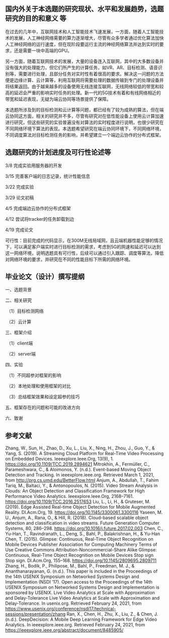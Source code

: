 ## 国内外关于本选题的研究现状、水平和发展趋势，选题研究的目的和意义 等

在过去的几年中，互联网技术和人工智能技术飞速发展，一方面，随着人工智能技术的发展，人工神经网络需要的算力逐渐增大，尽管有众多学者通过优化算法加快人工神经网络的运行速度，但在现阶段要运行主流的神经网络算法并达到实时的要求，还是需要一块中高端的GPU。

另一方面，随着互联网技术的发展，大量的设备连入互联网，其中的大多数设备并没有强大的处理能力，但它们所产生的计算任务，如VR、AR、目标检测、语音识别等，需要进行处理，且部分任务对实时性有着很高的要求。解决这一问题的方法便是边缘计算、云计算等，利用互联网将需要处理的数据传输到专门的处理设备并将结果返回。由于越来越多的设备使用无线连接互联网，无线网络较低的带宽和较高的延迟会严重的影响实时任务的处理。新一代的5G技术有着和有线网络相近的带宽和延迟表现，无疑为端云协同等场景提供了保障。

本选题所涉及到的目标检测和云计算等问题，都已经有了较为成熟的算法，但在端云协同这方面，相关的研究并不多，尽管有研究对在低性能设备上使用云计算加速进行研究，但这些研究的实验普遍没有对算法的实时程度进行说明，也很少研究在不同网络环境下算法的表现。本选题希望研究在端云协同环境下，不同网络环境，不同调度算法对目标检测任务的影响，并希望建立一个端边云协作的分布式框架。

## 选题研究的计划进度及可行性论述等 

3/8 完成实验用服务器的开发

3/15 完善客户端的日志记录，统计性能信息

3/22 完成实验

3/29 论文初稿

4/5 完成端边云协作的分布式框架

4/12 尝试将tracker的任务卸载到边

4/19 完成论文

可行性：目前完成的代码显示，在300M无线局域网，且云端机器性能足够的情况下，可以满足客户端实时进行目标检测的需求，考虑到5G的网速和延迟可以达到这一网络环境，说明选题具有可行性，后续可以通过引入跟踪、调度等算法，降低对网络环境的要求，并研究在不同的性能目标下所需的网络环境。

## 毕业论文（设计）撰写提纲 

一、选题背景

二、相关研究

​    （1）目标检测网络

​    （2）云计算

三、框架介绍

​    （1）client端

​    （2）server端

四、实验

​    （1）不同超参对框架的影响

​    （2）本地处理和使用框架的对比

​    （3）总结框架效果和设定超参的技巧

五、框架存在的问题和可能的改进方向

六、致谢

## 参考文献 

Zhang, W., Sun, H., Zhao, D., Xu, L., Liu, X., Ning, H., Zhou, J., Guo, Y., & Yang, S. (2019). A Streaming Cloud Platform for Real-Time Video Processing on Embedded Devices. Ieeexplore.Ieee.Org, 13(9), 1. https://doi.org/10.1109/TCC.2019.2894621
Mitrokhin, A., Fermüller, C., Parameshwara, C., & Aloimonos, Y. (n.d.). Event-based Moving Object Detection and Tracking. In ieeexplore.ieee.org. Retrieved March 1, 2021, from http://prg.cs.umd.edu/BetterFlow.html
Anjum, A., Abdullah, T., Fahim Tariq, M., Baltaci, Y., & Antonopoulos, N. (2015). Video Stream Analysis in Clouds: An Object Detection and Classification Framework for High Performance Video Analytics. Ieeexplore.Ieee.Org, 2168–7161. https://doi.org/10.1109/TCC.2016.2517653
Liu, L., Li, H., & Gruteser, M. (2019). Edge Assisted Real-time Object Detection for Mobile Augmented Reality. Dl.Acm.Org, 19. https://doi.org/10.1145/3300061.3300116
Yaseen, M. U., Anjum, A., Rana, O., & Hill, R. (2018). Cloud-based scalable object detection and classification in video streams. Future Generation Computer Systems, 80, 286–298. https://doi.org/10.1016/j.future.2017.02.003
Chen, C., Yu-Han, T., Ravindranath, L., Deng, S., Bahl, P., Balakrishnan, H., & Yu-Han Chen, T. (2015). Glimpse: Continuous, Real-Time Object Recognition on Mobile Devices Publisher Association for Computing Machinery Terms of Use Creative Commons Attribution-Noncommercial-Share Alike Glimpse: Continuous, Real-Time Object Recognition on Mobile Devices Stop sign Stop sign. Dl.Acm.Org, 155–168. https://doi.org/10.1145/2809695.2809711
Zhang, H., Bodik, P., Philipose, M., Bahl, P., Freedman, M. J., & Ananthanarayanan, G. (n.d.). This paper is included in the Proceedings of the 14th USENIX Symposium on Networked Systems Design and Implementation (NSDI ’17). Open access to the Proceedings of the 14th USENIX Symposium on Networked Systems Design and Implementation is sponsored by USENIX. Live Video Analytics at Scale with Approximation and Delay-Tolerance Live Video Analytics at Scale with Approximation and Delay-Tolerance. In usenix.org. Retrieved February 24, 2021, from https://www.usenix.org/conference/nsdi17/technical-sessions/presentation/zhang
Ran, X., Chen, H., Zhu, X., Liu, Z., & Chen, J. (n.d.). DeepDecision: A Mobile Deep Learning Framework for Edge Video Analytics. In ieeexplore.ieee.org. Retrieved February 24, 2021, from https://ieeexplore.ieee.org/abstract/document/8485905/
